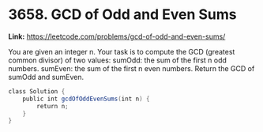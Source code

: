 # 3658. GCD of Odd and Even Sums

**Link:** https://leetcode.com/problems/gcd-of-odd-and-even-sums/

You are given an integer n. Your task is to compute the GCD (greatest common divisor) of two values: sumOdd: the sum of the first n odd numbers. sumEven: the sum of the first n even numbers. Return the GCD of sumOdd and sumEven.

```java
class Solution {
    public int gcdOfOddEvenSums(int n) {
        return n;
    }
}
```
